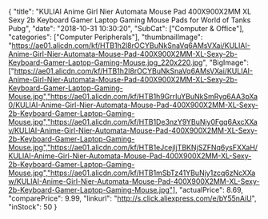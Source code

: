 {
	"title": "KULIAI Anime Girl Nier Automata Mouse Pad 400X900X2MM XL Sexy 2b Keyboard Gamer Laptop Gaming Mouse Pads for World of Tanks Pubg",
	"date": "2018-10-31 10:30:20",
	"SubCat": ["Computer & Office"],
	"categories": ["Computer Peripherals"],
	"thumbnailImage": "https://ae01.alicdn.com/kf/HTB1h2l8rOCYBuNkSnaVq6AMsVXai/KULIAI-Anime-Girl-Nier-Automata-Mouse-Pad-400X900X2MM-XL-Sexy-2b-Keyboard-Gamer-Laptop-Gaming-Mouse.jpg_220x220.jpg",
	"BigImage": ["https://ae01.alicdn.com/kf/HTB1h2l8rOCYBuNkSnaVq6AMsVXai/KULIAI-Anime-Girl-Nier-Automata-Mouse-Pad-400X900X2MM-XL-Sexy-2b-Keyboard-Gamer-Laptop-Gaming-Mouse.jpg","https://ae01.alicdn.com/kf/HTB1h9GrrIuYBuNkSmRyq6AA3pXa0/KULIAI-Anime-Girl-Nier-Automata-Mouse-Pad-400X900X2MM-XL-Sexy-2b-Keyboard-Gamer-Laptop-Gaming-Mouse.jpg","https://ae01.alicdn.com/kf/HTB1De3nzY9YBuNjy0Fgq6AxcXXav/KULIAI-Anime-Girl-Nier-Automata-Mouse-Pad-400X900X2MM-XL-Sexy-2b-Keyboard-Gamer-Laptop-Gaming-Mouse.jpg","https://ae01.alicdn.com/kf/HTB1eJcejljTBKNjSZFNq6ysFXXaH/KULIAI-Anime-Girl-Nier-Automata-Mouse-Pad-400X900X2MM-XL-Sexy-2b-Keyboard-Gamer-Laptop-Gaming-Mouse.jpg","https://ae01.alicdn.com/kf/HTB1mSbTz41YBuNjy1zcq6zNcXXaw/KULIAI-Anime-Girl-Nier-Automata-Mouse-Pad-400X900X2MM-XL-Sexy-2b-Keyboard-Gamer-Laptop-Gaming-Mouse.jpg"],
	"actualPrice": 8.69,
	"comparePrice": 9.99,
	"linkurl": "http://s.click.aliexpress.com/e/bY55nAiU",
	"inStock": 50
}
